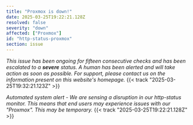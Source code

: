 ```yaml
---
title: "Proxmox is down!"
date: 2025-03-25T19:22:21.128Z
resolved: false
severity: "down"
affected: ["Proxmox"]
id: "http-status-proxmox"
section: issue
---
```


*This issue has been ongoing for fifteen consecutive checks and has been escalated to a **severe** status. A human has been alerted and will take action as soon as possible. For support, please contact us on the information present on this website's homepage.* {{< track "2025-03-25T19:32:21.123Z" >}}

**Automated system alert* - We are sensing a disruption in our http-status monitor. This means that end users may experience issues with our "Proxmox". This may be temporary.* {{< track "2025-03-25T19:22:21.128Z" >}}
